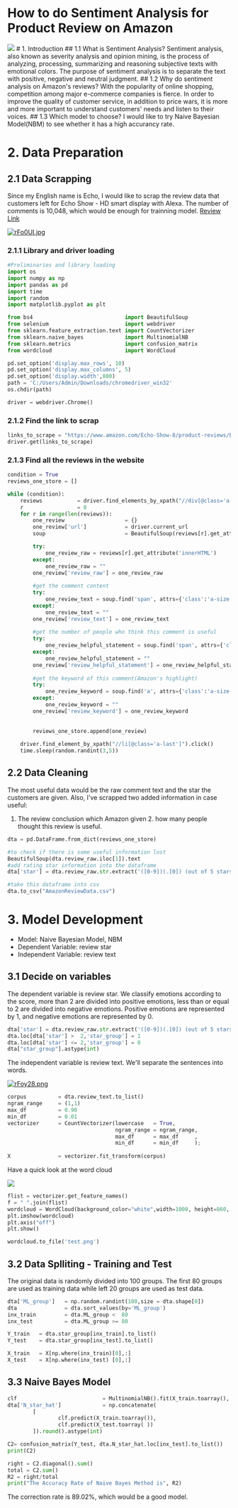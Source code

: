 # How to do Sentiment Analysis for Product Review on Amazon
<img src="https://growtraffic-bc85.kxcdn.com/blog/wp-content/uploads/2019/01/Amazon-5-Star-Review-Illustration.jpg" width="%200" height="%100" />
# 1. Introduction
## 1.1 What is Sentiment Analysis?
Sentiment analysis, also known as severity analysis and opinion mining, is the process of analyzing, processing, summarizing and reasoning subjective texts with emotional colors. The purpose of sentiment analysis is to separate the text with positive, negative and neutral judgment. 
## 1.2 Why do sentiment analysis on Amazon's reviews?
With the popularity of online shopping, competition among major e-commerce companies is fierce. In order to improve the quality of customer service, in addition to price wars, it is more and more important to understand customers' needs and listen to their voices.
## 1.3 Which model to choose?
I would like to try Naive Bayesian Model(NBM) to see whether it has a high accurancy rate.


# 2. Data Preparation
## 2.1 Data Scrapping
Since my English name is Echo, I would like to scrap the review data that customers left for Echo Show - HD smart display with Alexa.
The number of comments is 10,048, which would be enough for trainning model. 
[Review Link](https://www.amazon.com/Echo-Show-8/product-reviews/B07PF1Y28C/ref=cm_cr_dp_d_show_all_btm?ie=UTF8&reviewerType=all_reviews)

[![rFo0UI.jpg](https://s3.ax1x.com/2020/12/10/rFo0UI.jpg)](https://imgchr.com/i/rFo0UI)

### 2.1.1 Library and driver loading 
```python
#Preliminaries and library loading
import os
import numpy as np
import pandas as pd
import time
import random
import matplotlib.pyplot as plt

from bs4                             import BeautifulSoup
from selenium                        import webdriver
from sklearn.feature_extraction.text import CountVectorizer
from sklearn.naive_bayes             import MultinomialNB
from sklearn.metrics                 import confusion_matrix
from wordcloud                       import WordCloud

pd.set_option('display.max_rows', 10)
pd.set_option('display.max_columns', 5)
pd.set_option('display.width',800)
path = 'C:/Users/Admin/Downloads/chromedriver_win32' 
os.chdir(path)

driver = webdriver.Chrome()
```
### 2.1.2 Find the link to scrap
```python
links_to_scrape = "https://www.amazon.com/Echo-Show-8/product-reviews/B07PF1Y28C/ref=cm_cr_dp_d_show_all_btm?ie=UTF8&reviewerType=all_reviews"
driver.get(links_to_scrape)
```
### 2.1.3 Find all the reviews in the website
```python
condition = True
reviews_one_store = []

while (condition):
    reviews           = driver.find_elements_by_xpath("//div[@class='a-section review aok-relative']")
    r                 = 0
    for r in range(len(reviews)):
        one_review                   = {}
        one_review['url']            = driver.current_url
        soup                         = BeautifulSoup(reviews[r].get_attribute('innerHTML'),  "html.parser")

        try:
            one_review_raw = reviews[r].get_attribute('innerHTML')
        except:
            one_review_raw = ""
        one_review['review_raw'] = one_review_raw
    
        #get the comment content
        try:
            one_review_text = soup.find('span', attrs={'class':'a-size-base review-text review-text-content'}).text
        except:
            one_review_text = ""
        one_review['review_text'] = one_review_text
        
        #get the number of people who think this comment is useful
        try:
            one_review_helpful_statement = soup.find('span', attrs={'class':'a-size-base a-color-tertiary cr-vote-text'}).text
        except:
            one_review_helpful_statement = ""
        one_review['review_helpful_statement'] = one_review_helpful_statement
        
        #get the keyword of this comment(Amazon's highlight)
        try:
            one_review_keyword = soup.find('a', attrs={'class':'a-size-base a-link-normal review-title a-color-base review-title-content a-text-bold'}).text
        except:
            one_review_keyword = ""
        one_review['review_keyword'] = one_review_keyword
        
        
        reviews_one_store.append(one_review)
        
    driver.find_element_by_xpath("//li[@class='a-last']").click()
    time.sleep(random.randint(3,5)) 
```

## 2.2 Data Cleaning 
The most useful data would be the raw comment text and the star the customers are given. Also, I've scrapped two added information in case useful:
1. The review conclusion which Amazon given 2. how many people thought this review is useful. 

```python
dta = pd.DataFrame.from_dict(reviews_one_store)

#to check if there is some useful information lost
BeautifulSoup(dta.review_raw.iloc[1]).text
#add rating star information into the dataframe
dta['star'] = dta.review_raw.str.extract('([0-9])(.[0]) (out of 5 stars)').reset_index()[[0]].astype(int)

#take this dataframe into csv
dta.to_csv("AmazonReviewData.csv")   
```

# 3. Model Development
* Model: Naive Bayesian Model, NBM
* Dependent Variable: review star
* Independent Variable: review text

## 3.1 Decide on variables
The dependent variable is review star. We classify emotions according to the score, more than 2 are divided into positive emotions, less than or equal to 2 are divided into negative emotions. Positive emotions are represented by 1, and negative emotions are represented by 0.
```python
dta['star'] = dta.review_raw.str.extract('([0-9])(.[0]) (out of 5 stars)').reset_index()[[0]].astype(int)
dta.loc[dta['star'] >  2,'star_group'] = 1
dta.loc[dta['star'] <= 2,'star_group'] = 0
dta["star_group"].astype(int)
```
The independent variable is review text. We'll separate the sentences into words.

[![rFoy28.png](https://s3.ax1x.com/2020/12/10/rFoy28.png)](https://imgchr.com/i/rFoy28)
```python
corpus          = dta.review_text.to_list()
ngram_range     = (1,1)
max_df          = 0.90
min_df          = 0.01
vectorizer      = CountVectorizer(lowercase   = True,
                                  ngram_range = ngram_range,
                                  max_df      = max_df     ,
                                  min_df      = min_df     );
                                  
X               = vectorizer.fit_transform(corpus)
```
Have a quick look at the word cloud

<img src="https://s3.ax1x.com/2020/12/09/rPYOBt.png" width="%10" height="%10" />

```python
flist = vectorizer.get_feature_names()
f = " ".join(flist)
wordcloud = WordCloud(background_color="white",width=1000, height=860, margin=2).generate(f)
plt.imshow(wordcloud)
plt.axis("off")
plt.show()

wordcloud.to_file('test.png')
```

## 3.2 Data Splliting - Training and Test
The original data is randomly divided into 100 groups. The first 80 groups are used as training data while left 20 groups are used as test data.
```python
dta['ML_group']   = np.random.randint(100,size = dta.shape[0])
dta               = dta.sort_values(by='ML_group')
inx_train         = dta.ML_group <  80                     
inx_test          = dta.ML_group >= 80

Y_train   = dta.star_group[inx_train].to_list()
Y_test    = dta.star_group[inx_test].to_list()

X_train   = X[np.where(inx_train)[0],:]
X_test    = X[np.where(inx_test) [0],:]
```
## 3.3 Naive Bayes Model
```python
clf                           = MultinomialNB().fit(X_train.toarray(), Y_train)
dta['N_star_hat']             = np.concatenate(
        [
                clf.predict(X_train.toarray()),
                clf.predict(X_test.toarray( ))
        ]).round().astype(int)

C2= confusion_matrix(Y_test, dta.N_star_hat.loc[inx_test].to_list())
print(C2)

right = C2.diagonal().sum()
total = C2.sum()
R2 = right/total
print("The Accuracy Rate of Naive Bayes Method is", R2)  
```
The correction rate is 89.02%, which would be a good model.
